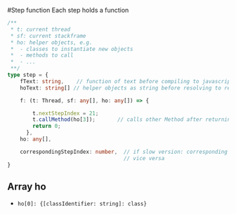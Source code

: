 #Step function
Each step holds a function
```typescript
/**
 * t: current thread
 * sf: current stackframe
 * ho: helper objects, e.g.
 *  - classes to instantiate new objects
 *  - methods to call
 *  - ... 
 **/
type step = {
    fText: string,    // function of text before compiling to javascript
    hoText: string[] // helper objects as string before resolving to real objects

    f: (t: Thread, sf: any[], ho: any[]) => {

        t.nextStepIndex = 21;
        t.callMethod(ho[3]);       // calls other Method after returning
        return 0;
      },
    ho: any[],

    correspondingStepIndex: number,  // if slow version: corresponding stepIndex in fast version and 
                                     // vice versa
}
```

## Array ho
  * `ho[0]: {[classIdentifier: string]: class}`
